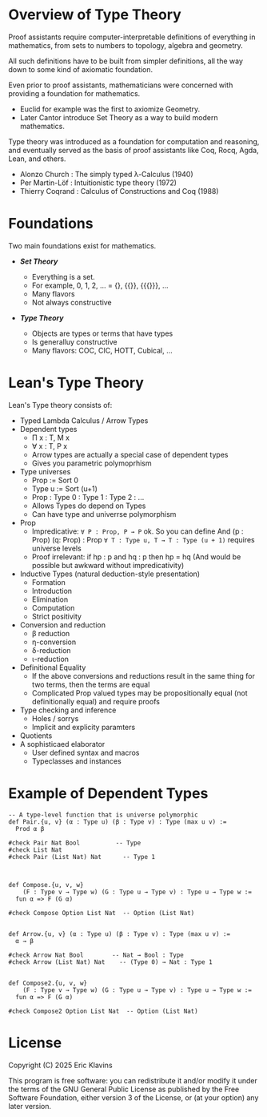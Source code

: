 
Overview of Type Theory
===

Proof assistants require computer-interpretable definitions of
everything in mathematics, from sets to numbers to topology, algebra and geometry.

All such definitions have to be built from simpler definitions, all the way down to
some kind of axiomatic foundation.

Even prior to proof assistants, mathematicians were concerned with providing
a foundation for mathematics.
- Euclid for example was the first to axiomize Geometry.
- Later Cantor introduce Set Theory as a way to build modern mathematics.

Type theory was introduced as a foundation for computation and reasoning, and eventually
served as the basis of proof assistants like Coq, Rocq, Agda, Lean, and others.
- Alonzo Church : The simply typed λ-Calculus (1940)
- Per Martin-Löf : Intuitionistic type theory (1972)
- Thierry Coqrand : Calculus of Constructions and Coq (1988)

Foundations
===

Two main foundations exist for mathematics.

- ***Set Theory***
    - Everything is a set.
    - For example, 0, 1, 2, ... = {}, {{}}, {{{}}}, ...
    - Many flavors
    - Not always constructive

- ***Type Theory***
    - Objects are types or terms that have types
    - Is generalluy constructive
    - Many flavors: COC, CIC, HOTT, Cubical, ...

Lean's Type Theory
===

Lean's Type theory consists of:

- Typed Lambda Calculus / Arrow Types
- Dependent types
  - Π x : T, M x
  - ∀ x : T, P x
  - Arrow types are actually a special case of dependent types
  - Gives you parametric polymoprhism
- Type universes
  - Prop   := Sort 0
  - Type u := Sort (u+1)
  - Prop : Type 0 : Type 1 : Type 2 : ...
  - Allows Types do depend on Types
  - Can have type and univerrse polymorphism
- Prop
  - Impredicative:
    ```∀ P : Prop, P → P``` ok. So you can define And (p : Prop) (q: Prop) : Prop
    ```∀ T : Type u, T → T : Type (u + 1)``` requires universe levels
  - Proof irrelevant: if hp : p and hq : p then hp = hq (And would be possible but awkward without impredicativity)
- Inductive Types (natural deduction-style presentation)
  - Formation
  - Introduction
  - Elimination
  - Computation
  - Strict positivity
- Conversion and reduction
  - β reduction
  - η-conversion
  - δ-reduction
  - ι-reduction
- Definitional Equality
  - If the above conversions and reductions result in the same thing for two terms, then the terms are equal
  - Complicated Prop valued types may be propositionally equal (not definitionally equal) and require proofs
- Type checking and inference
  - Holes / sorrys
  - Implicit and explicity paramters
- Quotients
- A sophisticaed elaborator
  - User defined syntax and macros
  - Typeclasses and instances



Example of Dependent Types
===




```lean
-- A type-level function that is universe polymorphic
def Pair.{u, v} (α : Type u) (β : Type v) : Type (max u v) :=
  Prod α β

#check Pair Nat Bool          -- Type
#check List Nat
#check Pair (List Nat) Nat      -- Type 1



def Compose.{u, v, w}
    (F : Type v → Type w) (G : Type u → Type v) : Type u → Type w :=
  fun α => F (G α)

#check Compose Option List Nat  -- Option (List Nat)


def Arrow.{u, v} (α : Type u) (β : Type v) : Type (max u v) :=
  α → β

#check Arrow Nat Bool        -- Nat → Bool : Type
#check Arrow (List Nat) Nat    -- (Type 0) → Nat : Type 1


def Compose2.{u, v, w}
    (F : Type v → Type w) (G : Type u → Type v) : Type u → Type w :=
  fun α => F (G α)

#check Compose2 Option List Nat  -- Option (List Nat)
```

License
===

Copyright (C) 2025  Eric Klavins

This program is free software: you can redistribute it and/or modify
it under the terms of the GNU General Public License as published by
the Free Software Foundation, either version 3 of the License, or
(at your option) any later version.   

